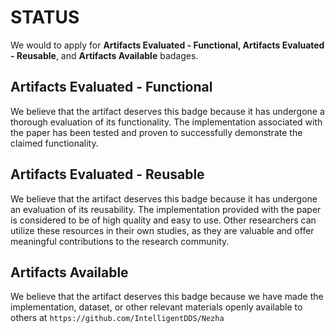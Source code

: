 # STATUS



We would to apply for  **Artifacts Evaluated - Functional, Artifacts Evaluated - Reusable**, and **Artifacts Available** badages. 



##   Artifacts Evaluated - Functional

We believe that the artifact deserves this badge because it has undergone a thorough evaluation of its functionality. The implementation associated with the paper has been tested and proven to successfully demonstrate the claimed functionality.



## Artifacts Evaluated - Reusable

We believe  that the artifact deserves this badge because it has undergone an evaluation of its reusability. The implementation provided with the paper is considered to be of high quality and easy to use. Other researchers can utilize these resources in their own studies, as they are valuable and offer meaningful contributions to the research community. 



## Artifacts Available

We believe that the artifact deserves this badge because we have made the implementation, dataset, or other relevant materials openly available to others at `https://github.com/IntelligentDDS/Nezha` 